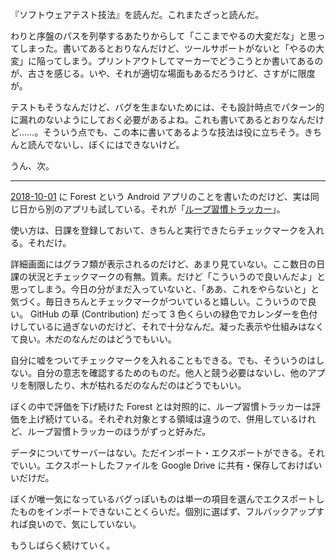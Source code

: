 『ソフトウェアテスト技法』を読んだ。これまたざっと読んだ。

わりと序盤のパスを列挙するあたりからして「ここまでやるの大変だな」と思ってしまった。書いてあるとおりなんだけど、ツールサポートがないと「やるの大変」に陥ってしまう。プリントアウトしてマーカーでどうこうとか書いてあるのが、古さを感じる。いや、それが適切な場面もあるだろうけど、さすがに限度が。

テストもそうなんだけど、バグを生まないためには、そも設計時点でパターン的に漏れのないようにしておく必要があるよね。これも書いてあるとおりなんだけど……。そういう点でも、この本に書いてあるような技法は役に立ちそう。きちんと読んでないし、ぼくにはできないけど。

うん、次。

-----

[2018-10-01][] に Forest という Android アプリのことを書いたのだけど、実は同じ日から別のアプリも試している。それが「[ループ習慣トラッカー](https://play.google.com/store/apps/details?id=org.isoron.uhabits&hl=ja)」。

使い方は、日課を登録しておいて、きちんと実行できたらチェックマークを入れる。それだけ。

詳細画面にはグラフ類が表示されるのだけど、あまり見ていない。ここ数日の日課の状況とチェックマークの有無。質素。だけど「こういうので良いんだよ」と思ってしまう。今日の分がまだ入っていないと、「ああ、これをやらないと」と気づく。毎日きちんとチェックマークがついていると嬉しい。こういうので良い。 GitHub の草 (Contribution) だって 3 色くらいの緑色でカレンダーを色付けしているに過ぎないのだけど、それで十分なんだ。凝った表示や仕組みはなくて良い。木だのなんだのはどうでもいい。

自分に嘘をついてチェックマークを入れることもできる。でも、そういうのはしない。自分の意志を確認するためのものだ。他人と競う必要はないし、他のアプリを制限したり、木が枯れるだのなんだのはどうでもいい。

ぼくの中で評価を下げ続けた Forest とは対照的に、ループ習慣トラッカーは評価を上げ続けている。それぞれ対象とする領域は違うので、併用しているけれど、ループ習慣トラッカーのほうがずっと好みだ。

データについてサーバーはない。ただインポート・エクスポートができる。それでいい。エクスポートしたファイルを Google Drive に共有・保存しておけばいいだけだ。

ぼくが唯一気になっているバグっぽいものは単一の項目を選んでエクスポートしたものをインポートできないことくらいだ。個別に選ばず、フルバックアップすれば良いので、気にしていない。

もうしばらく続けていく。

[2018-10-01]: https://blog.bouzuya.net/2018/10/01/
